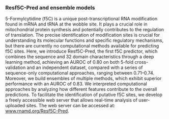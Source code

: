 ### Resf5C-Pred and ensemble models
5-Formylcytidine (f5C) is a unique post-transcriptional RNA modification found in mRNA and tRNA at the wobble site. It plays a crucial role in mitochondrial protein synthesis and potentially contributes to the regulation of translation. The precise identification of modification sites is crucial for understanding its molecular functions and specific regulatory mechanisms, but there are currently no computational methods available for predicting f5C sites. Here, we introduce Resf5C-Pred, the first f5C predictor, which combines the sequence and 32 domain characteristics through a deep learning method, achieving an AUROC of 0.80 on both 5-fold cross-validation and an independent dataset, compared with a series of sequence-only computational approaches, ranging between 0.71–0.74. Moreover, we build ensembles of multiple methods, which exhibit superior performance with an AUROC of 0.83. We interpreted computational approaches by analyzing how different features contribute to the overall predictions. To facilitate the identification of putative f5C sites, we develop a freely accessible web server that allows real-time analysis of user-uploaded sites. The web server can be accessed at: www.rnamd.org/Resf5C-Pred.
